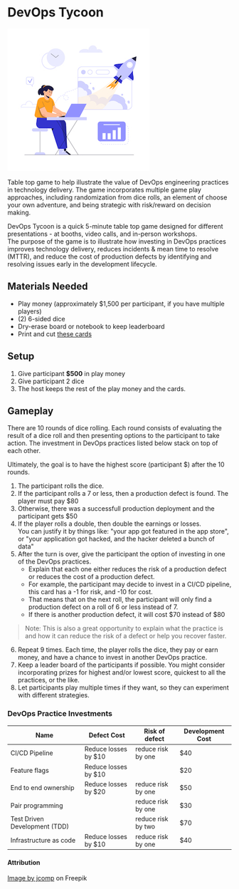 # DevOps Tycoon

![tycoon](images/Work_7.jpg)

Table top game to help illustrate the value of DevOps engineering practices in technology delivery. The game incorporates multiple game play approaches, including randomization from dice rolls, an element of choose your own adventure, and being strategic with risk/reward on decision making.

DevOps Tycoon is a quick 5-minute table top game designed for different presentations - at booths, video calls, and in-person workshops.  
The purpose of the game is to illustrate how investing in DevOps practices improves technology delivery, reduces incidents & mean time to resolve (MTTR), and reduce the cost of production defects by identifying and resolving issues early in the development lifecycle.

## Materials Needed

- Play money (approximately $1,500 per participant, if you have multiple players)
- (2) 6-sided dice
- Dry-erase board or notebook to keep leaderboard
- Print and cut [these cards](images/DevopsTycoon.pdf)

## Setup

1) Give participant **$500** in play money
2) Give participant 2 dice
3) The host keeps the rest of the play money and the cards.

## Gameplay

There are 10 rounds of dice rolling. Each round consists of evaluating the result of a dice roll and then presenting options to the participant to take action. The investment in DevOps practices listed below stack on top of each other.

Ultimately, the goal is to have the highest score (participant $) after the 10 rounds.

1) The participant rolls the dice.
2) If the participant rolls a 7 or less, then a production defect is found. The player must pay $80
3) Otherwise,  there was a successfull production deployment and the participant gets $50
4) If the player rolls a double,  then double the earnings or losses.  
   You can justify it by things like: "your app got featured in the app store",  
   or "your application got hacked, and the hacker deleted a bunch of data" 
5) After the turn is over, give the participant the option of investing in one of the DevOps practices. 
    - Explain that each one either reduces the risk of a production defect or reduces the cost of a production defect.
    - For example, the participant may decide to invest in a CI/CD pipeline,  this card has a -1 for risk,  and -10 for cost.
    - That means that on the next roll, the participant will only find a production defect on a roll of 6 or less instead of 7.  
    - If there is another production defect,  it will cost $70 instead of $80

> Note: This is also a great opportunity to explain what the practice is and how it can reduce the risk of a defect or help you recover faster.

6) Repeat 9 times.  Each time, the player rolls the dice, they pay or earn money, and have a chance to invest in another DevOps practice.
7) Keep a leader board of the participants if possible.  You might consider incorporating prizes for highest and/or lowest score, quickest to all the practices, or the like.
8) Let participants play multiple times if they want, so they can experiment with different strategies.

### DevOps Practice Investments

|Name|Defect Cost|Risk of defect|Development Cost|
|---|---|---|---|
|CI/CD Pipeline|Reduce losses by $10| reduce risk by one|$40|
|Feature flags|Reduce losses by $10||$20|
|End to end ownership|Reduce losses by $20|reduce risk by one|$50|
|Pair programming||reduce risk by one|$30|
|Test Driven Development (TDD)||reduce risk by two|$70|
|Infrastructure as code|Reduce losses by $10|reduce risk by one|$40|

#### Attribution

<a href="https://www.freepik.com/free-vector/business-man-working-hard-stock-financial-trade-market-diagram-vector-illustration-flat-design_13399753.htm#query=developer&position=29&from_view=search">Image by jcomp</a> on Freepik
